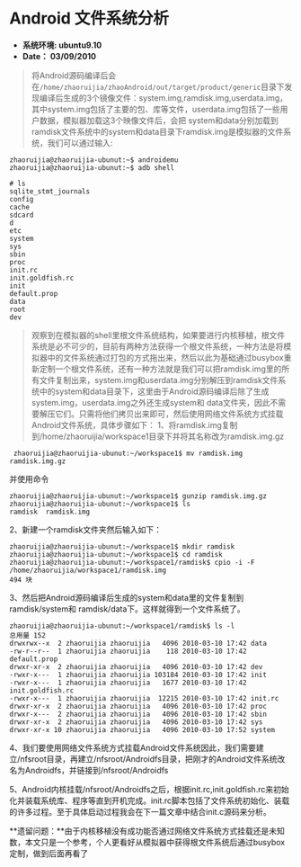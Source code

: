 # Android 文件系统分析 #
  * **系统环境: ubuntu9.10**
  * **Date： 03/09/2010**


> 将Android源码编译后会在`/home/zhaoruijia/zhaoAndroid/out/target/product/generic`目录下发现编译后生成的3个镜像文件：system.img,ramdisk.img,userdata.img，其中system.img包括了主要的包、库等文件，userdata.img包括了一些用户数据，模拟器加载这3个映像文件后，会把 system和data分别加载到ramdisk文件系统中的system和data目录下ramdisk.img是模拟器的文件系统，我们可以通过输入:
```
zhaoruijia@zhaoruijia-ubunut:~$ androidemu 
zhaoruijia@zhaoruijia-ubunut:~$ adb shell
```
```
# ls
sqlite_stmt_journals
config
cache
sdcard
d
etc
system
sys
sbin
proc
init.rc
init.goldfish.rc
init
default.prop
data
root
dev
```
> 观察到在模拟器的shell里根文件系统结构，如果要进行内核移植，根文件系统是必不可少的，目前有两种方法获得一个根文件系统，一种方法是将模拟器中的文件系统通过打包的方式拖出来，然后以此为基础通过busybox重新定制一个根文件系统，还有一种方法就是我们可以把ramdisk.img里的所有文件复制出来，system.img和userdata.img分别解压到ramdisk文件系统中的system和data目录下，这里由于Android源码编译后除了生成system.img，userdata.img之外还生成system和 data文件夹，因此不需要解压它们。只需将他们拷贝出来即可，然后使用网络文件系统方式挂载Android文件系统，具体步骤如下：
1、将ramdisk.img复制到/home/zhaoruijia/workspace1目录下并将其名称改为ramdisk.img.gz
```
 zhaoruijia@zhaoruijia-ubunut:~/workspace1$ mv ramdisk.img ramdisk.img.gz
```
并使用命令
```
zhaoruijia@zhaoruijia-ubunut:~/workspace1$ gunzip ramdisk.img.gz 
zhaoruijia@zhaoruijia-ubunut:~/workspace1$ ls
ramdisk  ramdisk.img
```

2、新建一个ramdisk文件夹然后输入如下：
```
zhaoruijia@zhaoruijia-ubunut:~/workspace1$ mkdir ramdisk
zhaoruijia@zhaoruijia-ubunut:~/workspace1$ cd ramdisk
zhaoruijia@zhaoruijia-ubunut:~/workspace1/ramdisk$ cpio -i -F /home/zhaoruijia/workspace1/ramdisk.img
494 块
```

3、然后把Android源码编译后生成的system和data里的文件复制到 ramdisk/system和 ramdisk/data下。这样就得到一个文件系统了。
```
zhaoruijia@zhaoruijia-ubunut:~/workspace1/ramdisk$ ls -l
总用量 152
drwxrwx--x  2 zhaoruijia zhaoruijia   4096 2010-03-10 17:42 data
-rw-r--r--  1 zhaoruijia zhaoruijia    118 2010-03-10 17:42 default.prop
drwxr-xr-x  2 zhaoruijia zhaoruijia   4096 2010-03-10 17:42 dev
-rwxr-x---  1 zhaoruijia zhaoruijia 103184 2010-03-10 17:42 init
-rwxr-x---  1 zhaoruijia zhaoruijia   1677 2010-03-10 17:42 init.goldfish.rc
-rwxr-x---  1 zhaoruijia zhaoruijia  12215 2010-03-10 17:42 init.rc
drwxr-xr-x  2 zhaoruijia zhaoruijia   4096 2010-03-10 17:42 proc
drwxr-x---  2 zhaoruijia zhaoruijia   4096 2010-03-10 17:42 sbin
drwxr-xr-x  2 zhaoruijia zhaoruijia   4096 2010-03-10 17:42 sys
drwxr-xr-x 10 zhaoruijia zhaoruijia   4096 2010-03-10 17:52 system
```

4、我们要使用网络文件系统方式挂载Android文件系统因此，我们需要建立/nfsroot目录，再建立/nfsroot/Androidfs目录，把刚才的Android文件系统改名为Androidfs，并链接到/nfsroot/Androidfs

5、Android内核挂载/nfsroot/Androidfs之后，根据init.rc,init.goldfish.rc来初始化并装载系统库、程序等直到开机完成。init.rc脚本包括了文件系统初始化、装载的许多过程。至于具体启动过程我会在下一篇文章中结合init.c源码来分析。

**遗留问题：**由于内核移植没有成功能否通过网络文件系统方式挂载还是未知数，本文只是一个参考，个人更看好从模拟器中获得根文件系统后通过busybox定制，做到后面再看了
